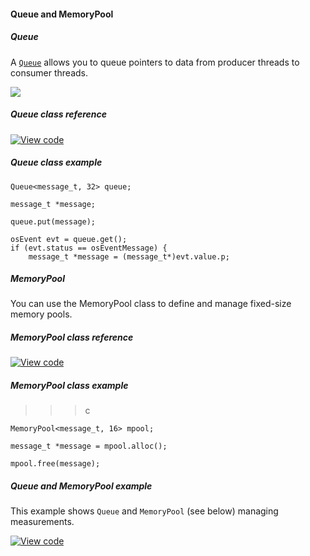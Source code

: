 #### Queue and MemoryPool

##### Queue

A [`Queue`](https://docs.mbed.com/docs/mbed-os-api/en/mbed-os-5.5/api/classrtos_1_1Queue.html) allows you to queue pointers to data from producer threads to consumer threads.

<span class="images">![](https://s3-us-west-2.amazonaws.com/mbed-os-docs-images/queue.png)</span>

##### Queue class reference

[![View code](https://www.mbed.com/embed/?type=library)](https://docs.mbed.com/docs/mbed-os-api/en/mbed-os-5.5/api/classrtos_1_1Queue.html)

##### Queue class example

```
Queue<message_t, 32> queue;

message_t *message;

queue.put(message);

osEvent evt = queue.get();
if (evt.status == osEventMessage) {
    message_t *message = (message_t*)evt.value.p;
```

##### MemoryPool

You can use the MemoryPool class to define and manage fixed-size memory pools.

##### MemoryPool class reference

[![View code](https://www.mbed.com/embed/?type=library)](https://docs.mbed.com/docs/mbed-os-api/en/mbed-os-5.5/api/classrtos_1_1MemoryPool.html)

##### MemoryPool class example

>>> c
```
MemoryPool<message_t, 16> mpool;

message_t *message = mpool.alloc();

mpool.free(message);
```
>>>

##### Queue and MemoryPool example

This example shows `Queue` and `MemoryPool` (see below) managing measurements.

[![View code](https://www.mbed.com/embed/?url=https://developer.mbed.org/teams/mbed_example/code/rtos_queue/)](https://developer.mbed.org/teams/mbed_example/code/rtos_queue/file/0cb43a362538/main.cpp)
